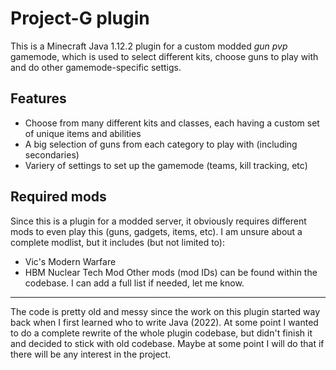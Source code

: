 # Project-G plugin

This is a Minecraft Java 1.12.2 plugin for a custom modded *gun pvp* gamemode, which is used to select different kits, choose guns to play with and do other gamemode-specific settigs.

## Features
- Choose from many different kits and classes, each having a custom set of unique items and abilities
- A big selection of guns from each category to play with (including secondaries)
- Variery of settings to set up the gamemode (teams, kill tracking, etc)

## Required mods
Since this is a plugin for a modded server, it obviously requires different mods to even play this (guns, gadgets, items, etc). I am unsure about a complete modlist, but it includes (but not limited to):
- Vic's Modern Warfare
- HBM Nuclear Tech Mod
Other mods (mod IDs) can be found within the codebase. I can add a full list if needed, let me know.

---

The code is pretty old and messy since the work on this plugin started way back when I first learned who to write Java (2022). At some point I wanted to do a complete rewrite of the whole plugin codebase, but didn't finish it and decided to stick with old codebase. Maybe at some point I will do that if there will be any interest in the project. 
